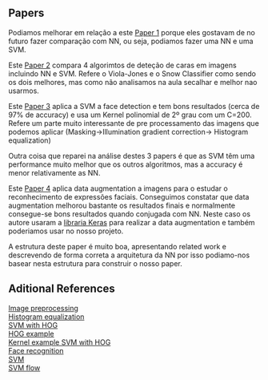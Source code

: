 ## Papers

Podiamos melhorar em relação a este [Paper 1](https://ieeexplore.ieee.org/abstract/document/1619082) porque eles gostavam de no futuro fazer comparação com NN, ou seja, podiamos fazer uma NN e uma SVM.

Este [Paper 2](https://ieeexplore.ieee.org/abstract/document/7943228) compara 4 algorimtos de deteção de caras em imagens incluindo NN e SVM. Refere o Viola-Jones e o Snow Classifier como sendo os dois melhores, mas como não analisamos na aula secalhar e melhor nao usarmos.

Este [Paper 3](https://ieeexplore.ieee.org/abstract/document/609310) aplica a SVM a face detection e tem bons resultados (cerca de 97% de accuracy) e usa um Kernel polinomial de 2º grau com um C=200. Refere um parte muito interessante de pre processamento das imagens que podemos aplicar (Masking->Illumination gradient correction-> Histogram equalization)

Outra coisa que reparei na análise destes 3 papers é que as SVM têm uma performance muito melhor que os outros algoritmos, mas a accuracy é menor relativamente as NN.

Este [Paper 4](https://ieeexplore.ieee.org/document/8858529) aplica data augmentation a imagens para o estudar o reconhecimento de expressões faciais. Conseguimos constatar que data augmentation melhorou bastante os resultados finais e normalmente consegue-se bons resultados quando conjugada com NN. Neste caso os autore usaram a [libraria Keras](https://machinelearningmastery.com/how-to-configure-image-data-augmentation-when-training-deep-learning-neural-networks/) para realizar a data augmentation e também poderiamos usar no nosso projeto. 

A estrutura deste paper é muito boa, apresentando related work e descrevendo de forma correta a arquitetura da NN por isso podiamo-nos basear nesta estrutura para construir o nosso paper.


## Aditional References

[Image preprocessing](https://towardsdatascience.com/image-pre-processing-c1aec0be3edf)  
[Histogram equalization](https://opencv-python-tutroals.readthedocs.io/en/latest/py_tutorials/py_imgproc/py_histograms/py_histogram_equalization/py_histogram_equalization.html)  
[SVM with HOG](http://mehmetsoydas.com/2017/05/27/real-time-face-detection-recognition-hog-features-svm/)  
[HOG example](https://scikit-image.org/docs/dev/auto_examples/features_detection/plot_hog.html#sphx-glr-auto-examples-features-detection-plot-hog-py)  
[Kernel example SVM with HOG](https://www.kaggle.com/manikg/training-svm-classifier-with-hog-features/data)  
[Face recognition](https://scikit-learn.org/stable/auto_examples/applications/plot_face_recognition.html)    
[SVM](https://scikit-learn.org/stable/modules/cross_validation.html)  
[SVM flow](https://jakevdp.github.io/PythonDataScienceHandbook/05.14-image-features.html)  